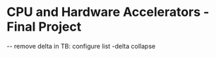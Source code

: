 # CPU and Hardware Accelerators - Final Project

-- remove delta in TB: configure list -delta collapse